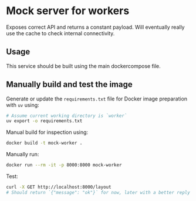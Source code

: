 # Mock server for workers

Exposes correct API and returns a constant payload.
Will eventually really use the cache to check internal connectivity.

## Usage
This service should be built using the main dockercompose file.

## Manually build and test the image

Generate or update the `requirements.txt` file for Docker image preparation with `uv` using:
```bash
# Assume current working directory is `worker`
uv export -o requirements.txt
```

Manual build for inspection using:
```bash
docker build -t mock-worker .
```

Manually run:
```bash
docker run --rm -it -p 8000:8000 mock-worker
```

Test:
```bash
curl -X GET http://localhost:8000/layout
# Should return `{"message": "ok"}` for now, later with a better reply
```
